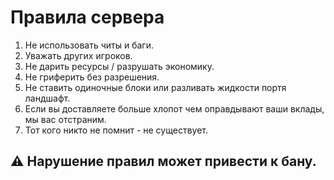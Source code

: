 # Правила сервера

1. Не использовать читы и баги.
2. Уважать других игроков.
3. Не дарить ресурсы / разрушать экономику.
3. Не гриферить без разрешения.
4. Не ставить одиночные блоки или разливать жидкости портя ландшафт.
5. Если вы доставляете больше хлопот чем оправдывают ваши вклады, мы вас отстраним.
6. Тот кого никто не помнит - не существует.

## ⚠ Нарушение правил может привести к бану.
